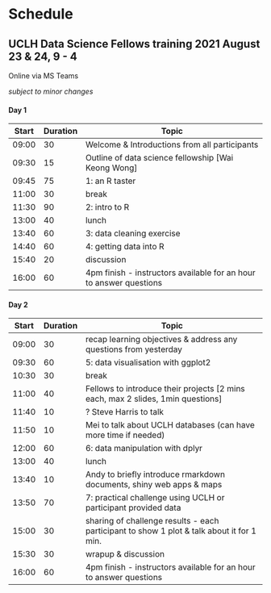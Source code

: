 # Schedule

## UCLH Data Science Fellows training 2021 August 23 & 24, 9 - 4

Online via MS Teams

*subject to minor changes*

#### Day 1

Start | Duration | Topic
 ---  | ---      | ---------
09:00 | 30       |   Welcome & Introductions from all participants
09:30 | 15       |   Outline of data science fellowship [Wai Keong Wong] 
09:45 | 75       |   1: an R taster
11:00 | 30       |   break
11:30 | 90       |   2: intro to R
13:00 | 40       |   lunch
13:40 | 60       |   3: data cleaning exercise
14:40 | 60       |   4: getting data into R
15:40 | 20       |   discussion
16:00 | 60       |   4pm finish - instructors available for an hour to answer questions 


#### Day 2
Start | Duration | Topic
 ---  | ---      | ---------
09:00 | 30       |   recap learning objectives & address any questions from yesterday
09:30 | 60       |   5: data visualisation with ggplot2
10:30 | 30       |   break
11:00 | 40       |   Fellows to introduce their projects [2 mins each, max 2 slides, 1min questions]
11:40 | 10       |   ? Steve Harris to talk
11:50 | 10       |   Mei to talk about UCLH databases (can have more time if needed)
12:00 | 60       |   6: data manipulation with dplyr
13:00 | 40       |   lunch
13:40 | 10       |   Andy to briefly introduce rmarkdown documents, shiny web apps & maps
13:50 | 70       |   7: practical challenge using UCLH or participant provided data
15:00 | 30       |   sharing of challenge results - each participant to show 1 plot & talk about it for 1 min.
15:30 | 30       |   wrapup & discussion
16:00 | 60       |   4pm finish - instructors available for an hour to answer questions


